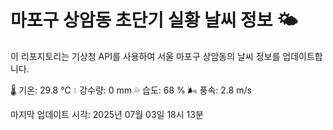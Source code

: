 
# 마포구 상암동 초단기 실황 날씨 정보 🌤️

이 리포지토리는 기상청 API를 사용하여 서울 마포구 상암동의 날씨 정보를 업데이트합니다. 

🌡️ 기온: 29.8 ℃
💧 강수량: 0 mm
💦 습도: 68 %
🌬️ 풍속: 2.8 m/s

마지막 업데이트 시각: 2025년 07월 03일 18시 13분    
